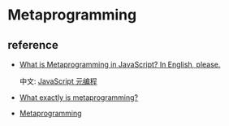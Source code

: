 # Metaprogramming

## reference

- [What is Metaprogramming in JavaScript? In English, please.](https://www.freecodecamp.org/news/what-is-metaprogramming-in-javascript-in-english-please/)

  中文: [JavaScript 元编程](https://chinese.freecodecamp.org/news/what-is-metaprogramming-in-javascript/)

- [What exactly is metaprogramming?](https://stackoverflow.com/questions/514644/what-exactly-is-metaprogramming)

- [Metaprogramming](https://cs.lmu.edu/~ray/notes/metaprogramming/)
